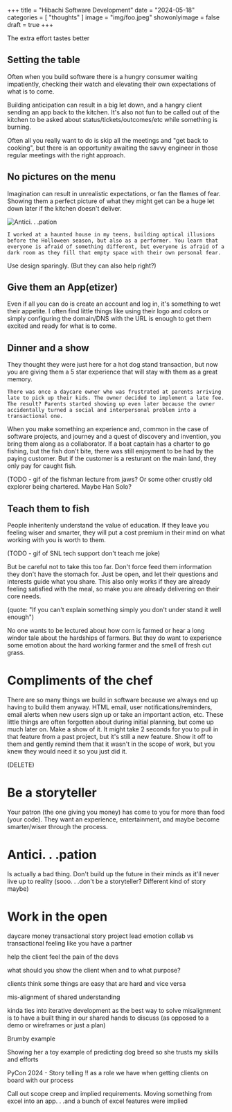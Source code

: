 +++
title = "Hibachi Software Development"
date = "2024-05-18"
categories = [ "thoughts" ]
image = "img/foo.jpeg"
showonlyimage = false
draft = true
+++

The extra effort tastes better
<!--more-->

## Setting the table

Often when you build software there is a hungry consumer waiting impatiently, checking their watch and elevating their own expectations of what is to come.

Building anticipation can result in a big let down, and a hangry client sending an app back to the kitchen. It's also not fun to be called out of the kitchen to be asked about status/tickets/outcomes/etc while something is burning.

Often all you really want to do is skip all the meetings and "get back to cooking", but there is an opportunity awaiting the savvy engineer in those regular meetings with the right approach.

## No pictures on the menu

Imagination can result in unrealistic expectations, or fan the flames of fear. Showing them a perfect picture of what they might get can be a huge let down later if the kitchen doesn't deliver.

![Antici. . .pation](/img/2024/hibachi/anticipation.gif)

```
I worked at a haunted house in my teens, building optical illusions before the Holloween season, but also as a performer. You learn that everyone is afraid of something different, but everyone is afraid of a dark room as they fill that empty space with their own personal fear. 
```

Use design sparingly. (But they can also help right?)

## Give them an App(etizer)

Even if all you can do is create an account and log in, it's something to wet their appetite. I often find little things like using their logo and colors or simply configuring the domain/DNS with the URL is enough to get them excited and ready for what is to come.

## Dinner and a show

They thought they were just here for a hot dog stand transaction, but now you are giving them a 5 star experience that will stay with them as a great memory.

```
There was once a daycare owner who was frustrated at parents arriving late to pick up their kids. The owner decided to implement a late fee. The result? Parents started showing up even later because the owner accidentally turned a social and interpersonal problem into a transactional one.
```

When you make something an experience and, common in the case of software projects, and journey and a quest of discovery and invention, you bring them along as a collaborator. If a boat captain has a charter to go fishing, but the fish don't bite, there was still enjoyment to be had by the paying customer. But if the customer is a resturant on the main land, they only pay for caught fish.

(TODO - gif of the fishman lecture from jaws? Or some other crustly old explorer being chartered. Maybe Han Solo?

## Teach them to fish

People inheritenly understand the value of education. If they leave you feeling wiser and smarter, they will put a cost premium in their mind on what working with you is worth to them.

(TODO - gif of SNL tech support don't teach me joke)

But be careful not to take this too far. Don't force feed them information they don't have the stomach for. Just be open, and let their questions and interests guide what you share. This also only works if they are already feeling satisfied with the meal, so make you are already delivering on their core needs.

(quote: "If you can't explain something simply you don't under stand it well enough")

No one wants to be lectured about how corn is farmed or hear a long winder tale about the hardships of farmers. But they do want to experience some emotion about the hard working farmer and the smell of fresh cut grass.

# Compliments of the chef

There are so many things we build in software because we always end up having to build them anyway. HTML email, user notifications/reminders, email alerts when new users sign up or take an important action, etc. These little things are often forgotten about during initial planning, but come up much later on. Make a show of it. It might take 2 seconds for you to pull in that feature from a past project, but it's still a new feature. Show it off to them and gently remind them that it wasn't in the scope of work, but you knew they would need it so you just did it.



(DELETE)
# Be a storyteller
Your patron (the one giving you money) has come to you for more than food (your code). They want an experience, entertainment, and maybe become smarter/wiser through the process.
# Antici. . .pation
Is actually a bad thing. Don't build up the future in their minds as it'll never live up to reality
(sooo. . .don't be a storyteller? Different kind of story maybe)



# Work in the open

daycare money transactional story
project lead emotion
collab vs transactional
feeling like you have a partner

help the client feel the pain of the devs

what should you show the client when and to what purpose?

clients think some things are easy that are hard and vice versa

mis-alignment of shared understanding

kinda ties into iterative development as the best way to solve misalignment is to have a built thing in our shared hands to discuss (as opposed to a demo or wireframes or just a plan)

Brumby example

Showing her a toy example of predicting dog breed so she trusts my skills and efforts

PyCon 2024 - Story telling ‼️ as a role we have when getting clients on board with our process


Call out scope creep and implied requirements. Moving something from excel into an app. . .and a bunch of excel features were implied
